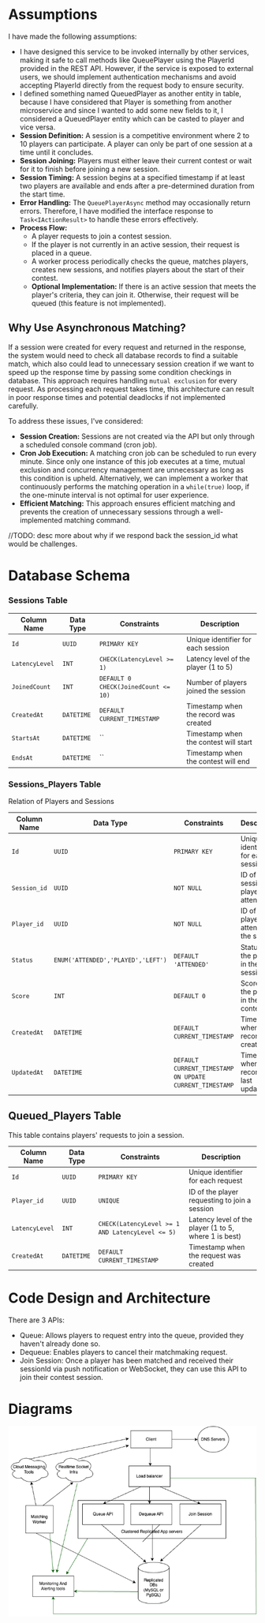 # Assumptions

I have made the following assumptions:
- I have designed this service to be invoked internally by other services, making it safe to call methods like QueuePlayer using the PlayerId provided in the REST API. However, if the service is exposed to external users, we should implement authentication mechanisms and avoid accepting PlayerId directly from the request body to ensure security.
- I defined something named QueuedPlayer as another entity in table, because I have considered that Player is something from another microservice and since I wanted to add some new fields to it, I considered a QueuedPlayer entity which can be casted to player and vice versa.
- **Session Definition:** A session is a competitive environment where 2 to 10 players can participate. A player can only be part of one session at a time until it concludes.
- **Session Joining:** Players must either leave their current contest or wait for it to finish before joining a new session.
- **Session Timing:** A session begins at a specified timestamp if at least two players are available and ends after a pre-determined duration from the start time.
- **Error Handling:** The `QueuePlayerAsync` method may occasionally return errors. Therefore, I have modified the interface response to `Task<IActionResult>` to handle these errors effectively.
- **Process Flow:**
  - A player requests to join a contest session.
  - If the player is not currently in an active session, their request is placed in a queue.
  - A worker process periodically checks the queue, matches players, creates new sessions, and notifies players about the start of their contest.
  - **Optional Implementation:** If there is an active session that meets the player's criteria, they can join it. Otherwise, their request will be queued (this feature is not implemented).

## Why Use Asynchronous Matching?

If a session were created for every request and returned in the response, the system would need to check all database records to find a suitable match, which also could lead to unnecessary session creation if we want to speed up the response time by passing some condition checkings in database. This approach requires handling `mutual exclusion` for every request. As processing each request takes time, this architecture can result in poor response times and potential deadlocks if not implemented carefully.

To address these issues, I've considered:

- **Session Creation:** Sessions are not created via the API but only through a scheduled console command (cron job).
- **Cron Job Execution:** A matching cron job can be scheduled to run every minute. Since only one instance of this job executes at a time, mutual exclusion and concurrency management are unnecessary as long as this condition is upheld. Alternatively, we can implement a worker that continuously performs the matching operation in a `while(true)` loop, if the one-minute interval is not optimal for user experience.
- **Efficient Matching:** This approach ensures efficient matching and prevents the creation of unnecessary sessions through a well-implemented matching command.

//TODO: desc more about why if we respond back the session_id what would be challenges.
# Database Schema
### Sessions Table

| Column Name   | Data Type    | Constraints           | Description                     |
|---------------|--------------|-----------------------|---------------------------------|
| `Id`          | `UUID`       | `PRIMARY KEY`         | Unique identifier for each session |
| `LatencyLevel`  | `INT`        | `CHECK(LatencyLevel >= 1)` | Latency level of the player (1 to 5) |
| `JoinedCount`  | `INT`        | `DEFAULT 0 CHECK(JoinedCount <= 10)` | Number of players joined the session |
| `CreatedAt`   | `DATETIME`   | `DEFAULT CURRENT_TIMESTAMP` | Timestamp when the record was created |
| `StartsAt`   | `DATETIME`   | `` | Timestamp when the contest will start |
| `EndsAt`   | `DATETIME`   | `` | Timestamp when the contest will end |

### Sessions_Players Table
Relation of Players and Sessions

| Column Name  | Data Type                     | Constraints                                 | Description                                   |
|--------------|-------------------------------|---------------------------------------------|-----------------------------------------------|
| `Id`         | `UUID`                        | `PRIMARY KEY`                               | Unique identifier for each session            |
| `Session_id` | `UUID`                        | `NOT NULL`                                  | ID of the session the player is attending     |
| `Player_id`  | `UUID`                        | `NOT NULL`                                  | ID of the player attending the session        |
| `Status`     | `ENUM('ATTENDED','PLAYED','LEFT')` | `DEFAULT 'ATTENDED'`                         | Status of the player in the session           |
| `Score`      | `INT`                         | `DEFAULT 0`                                 | Score of the player in the contest            |
| `CreatedAt`  | `DATETIME`                    | `DEFAULT CURRENT_TIMESTAMP`                 | Timestamp when the record was created         |
| `UpdatedAt`  | `DATETIME`                    | `DEFAULT CURRENT_TIMESTAMP ON UPDATE CURRENT_TIMESTAMP` | Timestamp when the record was last updated    |

## Queued_Players Table

This table contains players' requests to join a session.

| Column Name   | Data Type  | Constraints                             | Description                                             |
|---------------|------------|-----------------------------------------|---------------------------------------------------------|
| `Id`          | `UUID`     | `PRIMARY KEY`                           | Unique identifier for each request                      |
| `Player_id`   | `UUID`     | `UNIQUE`                                | ID of the player requesting to join a session           |
| `LatencyLevel`| `INT`      | `CHECK(LatencyLevel >= 1 AND LatencyLevel <= 5)` | Latency level of the player (1 to 5, where 1 is best)   |
| `CreatedAt`   | `DATETIME` | `DEFAULT CURRENT_TIMESTAMP`             | Timestamp when the request was created                  |


# Code Design and Architecture
There are 3 APIs:
- Queue: Allows players to request entry into the queue, provided they haven't already done so.
- Dequeue: Enables players to cancel their matchmaking request.
- Join Session: Once a player has been matched and received their sessionId via push notification or WebSocket, they can use this API to join their contest session.

# Diagrams
![System Design Diagram](./assets/rovio-task.drawio.png)